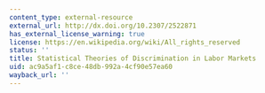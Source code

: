```yaml
---
content_type: external-resource
external_url: http://dx.doi.org/10.2307/2522871
has_external_license_warning: true
license: https://en.wikipedia.org/wiki/All_rights_reserved
status: ''
title: Statistical Theories of Discrimination in Labor Markets
uid: ac9a5af1-c8ce-48db-992a-4cf90e57ea60
wayback_url: ''
---
```

